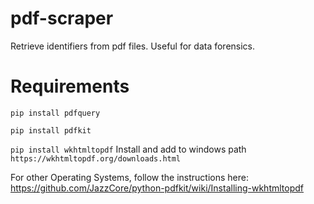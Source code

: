 # pdf-scraper
Retrieve identifiers from pdf files. Useful for data forensics.

# Requirements

`pip install pdfquery`

`pip install pdfkit`

`pip install wkhtmltopdf` Install and add to windows path `https://wkhtmltopdf.org/downloads.html`

For other Operating Systems, follow the instructions here:
https://github.com/JazzCore/python-pdfkit/wiki/Installing-wkhtmltopdf

 

